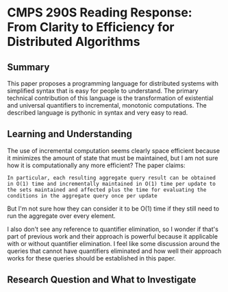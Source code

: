 # CMPS 290S Reading Response: From Clarity to Efficiency for Distributed Algorithms

## Summary
This paper proposes a programming language for distributed systems with simplified syntax that is easy for people to understand. The primary technical contribution of this language is the transformation of existential and universal quantifiers to incremental, monotonic computations. The described language is pythonic in syntax and very easy to read.

## Learning and Understanding
The use of incremental computation seems clearly space efficient because it minimizes the amount of state that must be maintained, but I am not sure how it is computationally any more efficient? The paper claims:

    In particular, each resulting aggregate query result can be obtained in O(1) time and incrementally maintained in O(1) time per update to the sets maintained and affected plus the time for evaluating the conditions in the aggregate query once per update
  
But I'm not sure how they can consider it to be O(1) time if they still need to run the aggregate over every element.

I also don't see any reference to quantifier elimination, so I wonder if that's part of previous work and their approach is powerful because it applicable with or without quantifier elimination. I feel like some discussion around the queries that cannot have quantifiers eliminated and how well their approach works for these queries should be established in this paper.

## Research Question and What to Investigate

